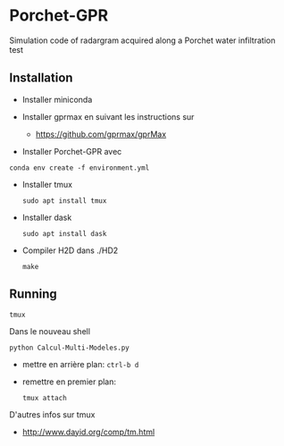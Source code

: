 # Porchet-GPR
Simulation code of radargram acquired along a Porchet water infiltration test

## Installation

- Installer miniconda

- Installer gprmax en suivant les instructions sur

  - https://github.com/gprmax/gprMax

- Installer Porchet-GPR avec

```
conda env create -f environment.yml
```

- Installer tmux

      sudo apt install tmux

- Installer dask

      sudo apt install dask

- Compiler H2D dans ./HD2

      make

## Running

```
tmux
```

Dans le nouveau shell

    python Calcul-Multi-Modeles.py

- mettre en arrière plan: `ctrl-b d`

- remettre en premier plan:

      tmux attach

D'autres infos sur tmux

- http://www.dayid.org/comp/tm.html
